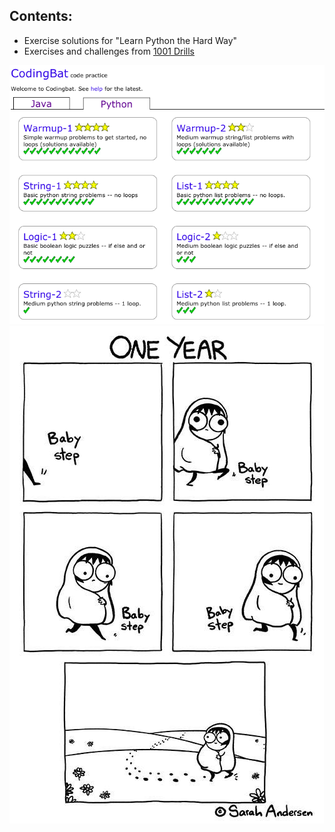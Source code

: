 
## Contents:
- Exercise solutions for "Learn Python the Hard Way"
- Exercises and challenges from [1001 Drills](https://github.com/ryanorsinger/1001-drills-js/blob/master/drills.txt)

![Current Codebat Practice](images/codingbat3.png)
![Baby Steps](images/baby-steps.jpg)

